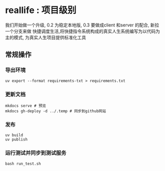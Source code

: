# reallife : 项目级别
我们开始做一个升级, 0.2 为稳定本地版, 0.3 要做成client 和server 的配合, 新拉一个分支来做
快捷调度生活,将快捷指令系统构成的真实人生系统编写为以代码为主的模式, 为真实人生项目提供标准化工具

## 常规操作

### 导出环境
```
uv export --format requirements-txt > requirements.txt
```
### 更新文档
```
mkdocs serve # 预览
mkdocs gh-deploy -d ../.temp # 同步到github网站
```

### 发布
```
uv build
uv publish
```

### 运行测试并同步到测试服务
```
bash run_test.sh
```



